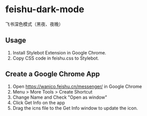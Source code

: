 # feishu-dark-mode

飞书深色模式（黑夜、夜晚）

## Usage

1. Install Stylebot Extension in Google Chrome.
2. Copy CSS code in feishu.css to Stylebot.

## Create a Google Chrome App

1. Open https://wanico.feishu.cn/messenger/ in Google Chrome
2. Menu > More Tools > Create Shortcut
3. Change Name and Check "Open as window"
4. Click Get Info on the app
5. Drag the icns file to the Get Info window to update the icon.
